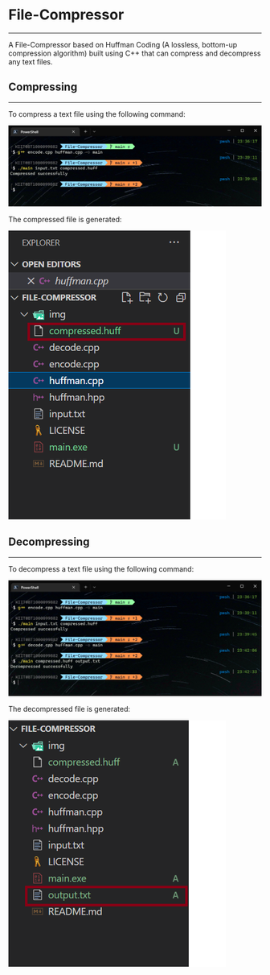 # File-Compressor
---

A File-Compressor based on Huffman Coding (A lossless, bottom-up compression algorithm) built using C++ that can compress and decompress any text files.

## Compressing
---

To compress a text file using the following command:

<img src="/img/compressing.png"> 

The compressed file is generated:

<img src="/img/compressed-file.png">

## Decompressing
---

To decompress a text file using the following command:

<img src="/img/decompressing-file.png">

The decompressed file is generated:

<img src="/img/decompressed-file.png">

